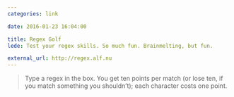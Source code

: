 ```yaml
---
categories: link

date: 2016-01-23 16:04:00

title: Regex Golf
lede: Test your regex skills. So much fun. Brainmelting, but fun.

external_url: http://regex.alf.nu
---
```



> Type a regex in the box. You get ten points per match (or lose ten, if you match something you shouldn’t); each character costs one point.
